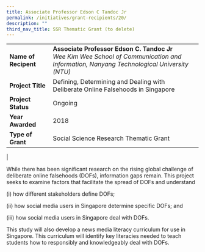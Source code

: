 ```yaml
---
title: Associate Professor Edson C Tandoc Jr
permalink: /initiatives/grant-recipients/20/
description: ""
third_nav_title: SSR Thematic Grant (to delete)
---
```



|  |  |
|---|---|
| **Name of Recipent** | **Associate Professor Edson C. Tandoc Jr**<br>_Wee Kim Wee School of Communication and Information, Nanyang Technological University (NTU)_ |
| **Project Title** | Defining, Determining and Dealing with Deliberate Online Falsehoods in Singapore |
| **Project Status** | Ongoing |
| **Year Awarded** | 2018 |
| **Type of Grant** | Social Science Research Thematic Grant |
|

While there has been significant research on the rising global challenge of deliberate online falsehoods (DOFs), information gaps remain. This project seeks to examine factors that facilitate the spread of DOFs and understand

(i) how different stakeholders define DOFs;

(ii) how social media users in Singapore determine specific DOFs; and

(iii) how social media users in Singapore deal with DOFs.

This study will also develop a news media literacy curriculum for use in Singapore. This curriculum will identify key literacies needed to teach students how to responsibly and knowledgeably deal with DOFs.